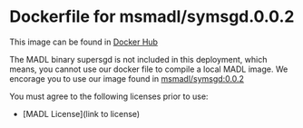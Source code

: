 # Dockerfile for msmadl/symsgd.0.0.2
This image can be found in [Docker Hub](https://hub.docker.com/r/msmadl/symsgd/)

The MADL binary supersgd is not included in this deployment, which means, you cannot use our docker file to compile a local MADL image.
We encorage you to use our image found in [msmadl/symsgd:0.0.2](https://hub.docker.com/r/msmadl/symsgd/)  

You must agree to the following licenses prior to use:
* [MADL License](link to license)
